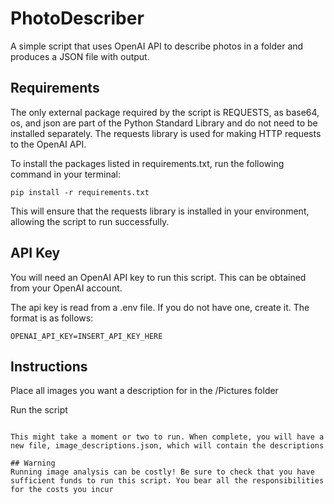 # PhotoDescriber
A simple script that uses OpenAI API to describe photos in a folder and produces a JSON file with output.

## Requirements
The only external package required by the script is REQUESTS, as base64, os, and json are part of the Python Standard Library and do not need to be installed separately. The requests library is used for making HTTP requests to the OpenAI API.

To install the packages listed in requirements.txt, run the following command in your terminal:

``` pip install -r requirements.txt ```

This will ensure that the requests library is installed in your environment, allowing the script to run successfully.

## API Key
You will need an OpenAI API key to run this script. This can be obtained from your OpenAI account.

The api key is read from a .env file. If you do not have one, create it. The format is as follows:

``` OPENAI_API_KEY=INSERT_API_KEY_HERE ```

## Instructions
Place all images you want a description for in the /Pictures folder

Run the script

```python3 photodescriber.py

This might take a moment or two to run. When complete, you will have a new file, image_descriptions.json, which will contain the descriptions

## Warning
Running image analysis can be costly! Be sure to check that you have sufficient funds to run this script. You bear all the responsibilities for the costs you incur
